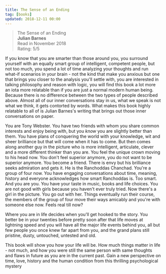 ```yaml
---
title: The Sense of an Ending
tag: [books]
updated: 2018-12-11 00:00
---
```


> The Sense of an Ending  
> **Julian Barnes**  
> Read in November 2018  
> Rating: 5/5  

If you know that you are smarter than those around you, you surround yourself with an equally smart group of intelligent, competent people, but not too much, you spend a lot of time analyzing your thoughts and run what-if scenarios in your brain - not the kind that make you anxious but one that brings you closer to the analysis you'll settle with, you are interested in talking philosophy and reason with logic, you will find this book a lot more an iota more relatable than if you are just a normal modern human being. Because there is no difference between the two types of people described above. Almost all of our inner conversations stay in us, what we speak is not what we think, it gets contorted by words. What makes this book highly relatable to all of is Julian Barnes's writing that brings out those inner conversations on paper.

You are Tony Webster. You have two friends with whom you share common interests and enjoy being with, but you *know* you are slightly better than them. You have plans of conquering the world with your knowledge, wit and sheer brilliance but that will come when it has to come. But then comes along another guy in the picture who is more intelligent, articulate, clever and a more different thinker than you are. You feel the unique crown moving to his head now. You don't feel superior anymore, you do not want to be superior anymore. You become a friend. There is envy but his brilliance seeks admiration and gets it. He is the Ranchoddas Chanchad. You're a group of four now. You have engaging conversations about time, meaning, history and everyone acknowledges how smart Ranchoddas is. Too smart. And you are you. You have your taste in music, books and life choices. You are not good with girls because you haven't ever truly tried. Now there's a girl in the picture. You go out with her. Things eventually run their course, the members of the group of four move their ways amicably and you're with someone else now. Feels real till now?

Where you are in life decides when you'll get hooked to the story. You better be in your twenties before pretty soon after that life moves at lightning speed and you will have all the major life events behind you, all but few people you once knew far apart from you, and the grand plans still pristine, dusty, untouched, untested and old. 

This book will show you how your life will be. How much things matter in life - not much, and how you were still the same person with same thoughts and flaws in future as you are in the current past. Gain a new perspective on time, love, history and the human condition from this thrilling psychological mystery
